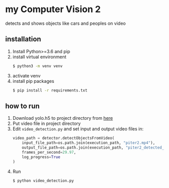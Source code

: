 # my Computer Vision 2

detects and shows objects like cars and peoples on video

## installation

1. Install Python>=3.6 and pip
2. install virtual environment
    ```bash
    $ python3 -m venv venv
    ```
3. activate venv
4. install pip packages
   ```bash
   $ pip install -r requirements.txt
   ```

## how to run

1. Download yolo.h5 to project directory from [here](https://github.com/OlafenwaMoses/ImageAI/releases/tag/1.0/)
1. Put video file in project directory
2. Edit `video_detection.py` and set input and output video files in:
    ```python
    video_path = detector.detectObjectsFromVideo(
        input_file_path=os.path.join(execution_path, "piter2.mp4"),
        output_file_path=os.path.join(execution_path, "piter2_detected_1"),
        frames_per_second=29.97,
        log_progress=True
    )
    ```
3. Run
    ```bash
    $ python video_detection.py
    ```
